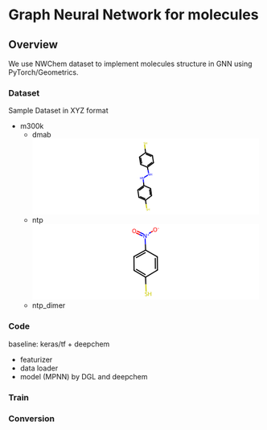 # Graph Neural Network for molecules

## Overview

We use NWChem dataset to implement molecules structure in GNN using
PyTorch/Geometrics.

### Dataset

Sample Dataset in XYZ format
- m300k
   - dmab ![dmol](./fig/mol_dmab.png)
   - ntp ![ntp](./fig/mol_ntp.png)
   - ntp_dimer

### Code

baseline: keras/tf + deepchem 

- featurizer
- data loader
- model (MPNN) by DGL and deepchem

### Train

### Conversion
